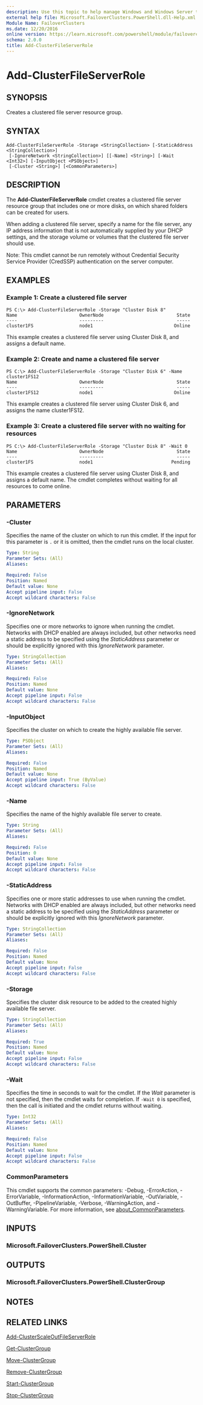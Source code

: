 ```yaml
---
description: Use this topic to help manage Windows and Windows Server technologies with Windows PowerShell.
external help file: Microsoft.FailoverClusters.PowerShell.dll-Help.xml
Module Name: FailoverClusters
ms.date: 12/20/2016
online version: https://learn.microsoft.com/powershell/module/failoverclusters/add-clusterfileserverrole?view=windowsserver2022-ps&wt.mc_id=ps-gethelp
schema: 2.0.0
title: Add-ClusterFileServerRole
---
```


# Add-ClusterFileServerRole

## SYNOPSIS
Creates a clustered file server resource group.

## SYNTAX

```
Add-ClusterFileServerRole -Storage <StringCollection> [-StaticAddress <StringCollection>]
 [-IgnoreNetwork <StringCollection>] [[-Name] <String>] [-Wait <Int32>] [-InputObject <PSObject>]
 [-Cluster <String>] [<CommonParameters>]
```

## DESCRIPTION

The **Add-ClusterFileServerRole** cmdlet creates a clustered file server resource group that
includes one or more disks, on which shared folders can be created for users.

When adding a clustered file server, specify a name for the file server, any IP address information
that is not automatically supplied by your DHCP settings, and the storage volume or volumes that the
clustered file server should use.

Note: This cmdlet cannot be run remotely without Credential Security Service Provider (CredSSP)
authentication on the server computer.

## EXAMPLES

### Example 1: Create a clustered file server

```
PS C:\> Add-ClusterFileServerRole -Storage "Cluster Disk 8"
Name                       OwnerNode                           State 
----                       ---------                           ----- 
cluster1FS                 node1                              Online
```

This example creates a clustered file server using Cluster Disk 8, and assigns a default name.

### Example 2: Create and name a clustered file server

```
PS C:\> Add-ClusterFileServerRole -Storage "Cluster Disk 6" -Name cluster1FS12
Name                       OwnerNode                           State 
----                       ---------                           ----- 
cluster1FS12               node1                              Online
```

This example creates a clustered file server using Cluster Disk 6, and assigns the name
cluster1FS12.

### Example 3: Create a clustered file server with no waiting for resources

```
PS C:\> Add-ClusterFileServerRole -Storage "Cluster Disk 8" -Wait 0
Name                       OwnerNode                           State 
----                       ---------                           ----- 
cluster1FS                 node1                             Pending
```

This example creates a clustered file server using Cluster Disk 8, and assigns a default name. The
cmdlet completes without waiting for all resources to come online.

## PARAMETERS

### -Cluster

Specifies the name of the cluster on which to run this cmdlet. If the input for this parameter is
`.` or it is omitted, then the cmdlet runs on the local cluster.

```yaml
Type: String
Parameter Sets: (All)
Aliases: 

Required: False
Position: Named
Default value: None
Accept pipeline input: False
Accept wildcard characters: False
```

### -IgnoreNetwork

Specifies one or more networks to ignore when running the cmdlet. Networks with DHCP enabled are
always included, but other networks need a static address to be specified using the *StaticAddress*
parameter or should be explicitly ignored with this *IgnoreNetwork* parameter.

```yaml
Type: StringCollection
Parameter Sets: (All)
Aliases: 

Required: False
Position: Named
Default value: None
Accept pipeline input: False
Accept wildcard characters: False
```

### -InputObject

Specifies the cluster on which to create the highly available file server.

```yaml
Type: PSObject
Parameter Sets: (All)
Aliases: 

Required: False
Position: Named
Default value: None
Accept pipeline input: True (ByValue)
Accept wildcard characters: False
```

### -Name

Specifies the name of the highly available file server to create.

```yaml
Type: String
Parameter Sets: (All)
Aliases: 

Required: False
Position: 0
Default value: None
Accept pipeline input: False
Accept wildcard characters: False
```

### -StaticAddress

Specifies one or more static addresses to use when running the cmdlet. Networks with DHCP enabled
are always included, but other networks need a static address to be specified using the
*StaticAddress* parameter or should be explicitly ignored with this *IgnoreNetwork* parameter.

```yaml
Type: StringCollection
Parameter Sets: (All)
Aliases: 

Required: False
Position: Named
Default value: None
Accept pipeline input: False
Accept wildcard characters: False
```

### -Storage

Specifies the cluster disk resource to be added to the created highly available file server.

```yaml
Type: StringCollection
Parameter Sets: (All)
Aliases: 

Required: True
Position: Named
Default value: None
Accept pipeline input: False
Accept wildcard characters: False
```

### -Wait

Specifies the time in seconds to wait for the cmdlet. If the *Wait* parameter is not specified, then
the cmdlet waits for completion. If `-Wait 0` is specified, then the call is initiated and the
cmdlet returns without waiting.

```yaml
Type: Int32
Parameter Sets: (All)
Aliases: 

Required: False
Position: Named
Default value: None
Accept pipeline input: False
Accept wildcard characters: False
```

### CommonParameters

This cmdlet supports the common parameters: -Debug, -ErrorAction, -ErrorVariable,
-InformationAction, -InformationVariable, -OutVariable, -OutBuffer, -PipelineVariable, -Verbose,
-WarningAction, and -WarningVariable. For more information, see
[about_CommonParameters](https://go.microsoft.com/fwlink/?LinkID=113216).

## INPUTS

### Microsoft.FailoverClusters.PowerShell.Cluster

## OUTPUTS

### Microsoft.FailoverClusters.PowerShell.ClusterGroup

## NOTES

## RELATED LINKS

[Add-ClusterScaleOutFileServerRole](./Add-ClusterScaleOutFileServerRole.md)

[Get-ClusterGroup](./Get-ClusterGroup.md)

[Move-ClusterGroup](./Move-ClusterGroup.md)

[Remove-ClusterGroup](./Remove-ClusterGroup.md)

[Start-ClusterGroup](./Start-ClusterGroup.md)

[Stop-ClusterGroup](./Stop-ClusterGroup.md)
